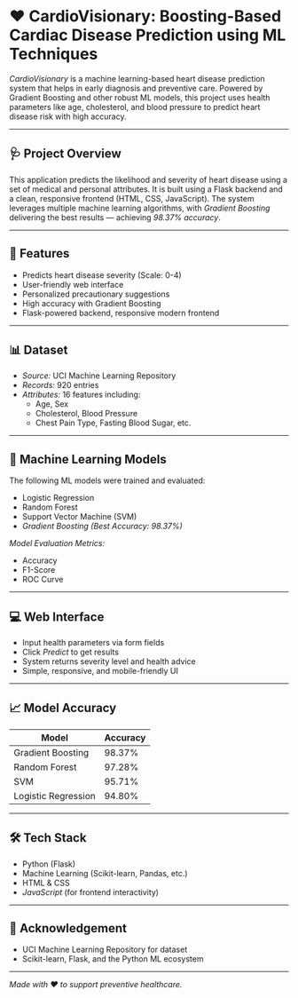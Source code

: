 # ❤ CardioVisionary: Boosting-Based Cardiac Disease Prediction using ML Techniques

*CardioVisionary* is a machine learning-based heart disease prediction system that helps in early diagnosis and preventive care. Powered by Gradient Boosting and other robust ML models, this project uses health parameters like age, cholesterol, and blood pressure to predict heart disease risk with high accuracy.

---

## 🩺 Project Overview

This application predicts the likelihood and severity of heart disease using a set of medical and personal attributes. It is built using a Flask backend and a clean, responsive frontend (HTML, CSS, JavaScript). The system leverages multiple machine learning algorithms, with *Gradient Boosting* delivering the best results — achieving *98.37% accuracy*.

---

## 📌 Features

- Predicts heart disease severity (Scale: 0-4)
- User-friendly web interface
- Personalized precautionary suggestions
- High accuracy with Gradient Boosting
- Flask-powered backend, responsive modern frontend

---

## 📊 Dataset

- *Source:* UCI Machine Learning Repository  
- *Records:* 920 entries  
- *Attributes:* 16 features including:
  - Age, Sex
  - Cholesterol, Blood Pressure
  - Chest Pain Type, Fasting Blood Sugar, etc.

---

## 🧠 Machine Learning Models

The following ML models were trained and evaluated:
- Logistic Regression  
- Random Forest  
- Support Vector Machine (SVM)  
- *Gradient Boosting (Best Accuracy: 98.37%)*

*Model Evaluation Metrics:*  
- Accuracy  
- F1-Score  
- ROC Curve  

---

## 💻 Web Interface

- Input health parameters via form fields  
- Click *Predict* to get results  
- System returns severity level and health advice  
- Simple, responsive, and mobile-friendly UI

---

## 📈 Model Accuracy

| Model                 | Accuracy  |
|----------------------|-----------|
| Gradient Boosting     | 98.37%    |
| Random Forest         | 97.28%    |
| SVM                   | 95.71%    |
| Logistic Regression   | 94.80%    |

---

## 🛠 Tech Stack
- Python (Flask)
- Machine Learning (Scikit-learn, Pandas, etc.)
- HTML & CSS
- *JavaScript* (for frontend interactivity)

---

## 🙌 Acknowledgement

- UCI Machine Learning Repository for dataset  
- Scikit-learn, Flask, and the Python ML ecosystem  

---

*Made with ❤ to support preventive healthcare.*

